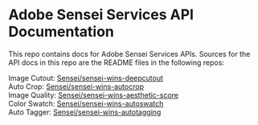 # Adobe Sensei Services API Documentation

This repo contains docs for Adobe Sensei Services APIs. Sources for the API docs in this repo are the README files in the following repos:

Image Cutout: [Sensei/sensei-wins-deepcutout](https://git.corp.adobe.com/Sensei/sensei-wins-deepcutout)  
Auto Crop: [Sensei/sensei-wins-autocrop](https://git.corp.adobe.com/Sensei/sensei-wins-autocrop)  
Image Quality: [Sensei/sensei-wins-aesthetic-score](https://git.corp.adobe.com/Sensei/sensei-wins-aesthetic-score)  
Color Swatch: [Sensei/sensei-wins-autoswatch](https://git.corp.adobe.com/Sensei/sensei-wins-autoswatch)  
Auto Tagger: [Sensei/sensei-wins-autotagging](https://git.corp.adobe.com/Sensei/sensei-wins-autotagging)  